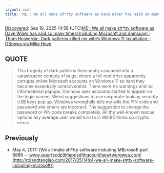 ```yaml
---
layout: post
title: "ME:: We all make sh*tty software as Dave Winer has said so many times! Including Microsoft and Samsung! ; Thom Holwerda:: Dark patterns killed my wife’s Windows 11 installation  –  OSnews via Mike Hoye"
---
```

[Discovered](http://rolandtanglao.com/2020/07/29/p1-blogthis-checkvist-list-links-to-blog/): Sep 19, 2025 14:58 (UTC)[ME:: We all make sh*tty software as Dave Winer has said so many times! Including Microsoft and Samsung! ; Thom Holwerda:: Dark patterns killed my wife’s Windows 11 installation  –  OSnews via Mike Hoye](https://www.osnews.com/story/143376/dark-patterns-killed-my-wifes-windows-11-installation/)

## QUOTE

>This tragedy of dark patterns then neatly cascaded into a catastrophic comedy of bugs, where a full root drive apparently corrupts online Microsoft accounts on Windows 11 so hard they become essentially unrecoverable. There were no warnings and no informational popups. Ominous user accounts started to appear on the login screen. Weird suggestions to use corporate-looking security USB keys pop up. Windows wrongfully tells my wife the PIN code and password she enters are incorrect. The suggestion to change the password or PIN code breaks completely. All the well-known rescue options any average user would turn to in WinRE throw up cryptic errors.

## Previously

* May 4, 2017: [We all make sh*tty software including M$crosoft part 8888 -- www.iuqerfsodp9ifjaposdfjhgosurijfaewrwergwea.com](http://rolandtanglao.com/2017/05/14/p1-we-all-make-shtty-software-including-mcrosoft/)
